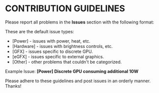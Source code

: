 # CONTRIBUTION GUIDELINES
Please report all problems in the **Issues** section with the following format:
**<Issue Type> <Issue Summary>**

These are the default issue types:
* [Power] - issues with power, heat, etc.
* [Hardware] - issues with brightness controls, etc.
* [GFX] - issues specific to discrete GPU.
* [eGFX] - issues specific to external graphics.
* [Other] - other problems that couldn't be categorized.

Example Issue:
**[Power] Discrete GPU consuming additional 10W**

Please adhere to these guidelines and post issues in an orderly manner. Thanks!
